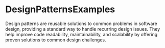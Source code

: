 # DesignPatternsExamples
Design patterns are reusable solutions to common problems in software design, providing a standard way to handle recurring design issues. They help improve code readability, maintainability, and scalability by offering proven solutions to common design challenges.
